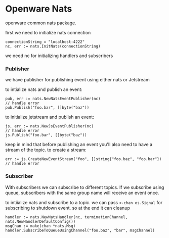 # Openware Nats

openware common nats package.

first we need to initialize nats connection

```
connectionString = "localhost:4222"
nc, err := nats.InitNats(connectionString)
```
we need nc for initializing handlers and subscribers

 
### Publisher

we have publisher for publishing event using either nats or Jetstream

to intialize nats and publish an event:
```
pub, err := nats.NewNatsEventPublisher(nc)
// handle error
pub.Publish("foo.bar", []byte("baz"))
```

to initialize jetstream and publish an event:
```
js, err := nats.NewJsEventPublisher(nc)
// handle error
js.Publish("foo.bar", []byte("baz"))
```
keep in mind that before publishing an event you'll also need to have a stream of the topic. to create a stream:
```
err := js.CreateNewEventStream("foo", []string{"foo.baz", "foo.bar"})
// handle error
```

### Subscriber
With subscribers we can subscribe to different topics. If we subscribe using queue, subscribers with the same group name will receive an event once.

to intiialize nats and subscribe to a topic.
we can pass ```<-chan os.Signal``` for subscribing to shutdown event. so at the end it can cleanup 
```
handler := nats.NewNatsHandler(nc, terminationChannel, nats.NewHandlerDefaultConfig())
msgChan := make(chan *nats.Msg)
handler.SubscribeToQueueUsingChannel("foo.baz", "bar", msgChannel)
```